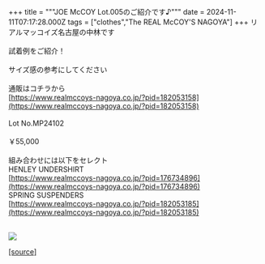 +++
title = """JOE McCOY Lot.005のご紹介です♪"""
date = 2024-11-11T07:17:28.000Z
tags = ["clothes","The REAL McCOY'S NAGOYA"]
+++
リアルマッコイズ名古屋の中林です  
   
試着例をご紹介！  
   
サイズ感の参考にしてください  
   
通販はコチラから  
[https://www.realmccoys-nagoya.co.jp/?pid=182053158](https://www.realmccoys-nagoya.co.jp/?pid=182053158)  
   
Lot No.MP24102  
   
￥55,000  
   
組み合わせには以下をセレクト  
HENLEY UNDERSHIRT  
[https://www.realmccoys-nagoya.co.jp/?pid=176734896](https://www.realmccoys-nagoya.co.jp/?pid=176734896)  
SPRING SUSPENDERS  
[https://www.realmccoys-nagoya.co.jp/?pid=182053185](https://www.realmccoys-nagoya.co.jp/?pid=182053185)  
 

[![](https://stat.ameba.jp/user_images/20241111/16/realmccoy-nagoya/cf/dc/j/o1000100015508785071.jpg)](https://www.realmccoys-nagoya.co.jp/?pid=182053158)

[[source]](https://ameblo.jp/realmccoy-nagoya/entry-12874631589.html)
